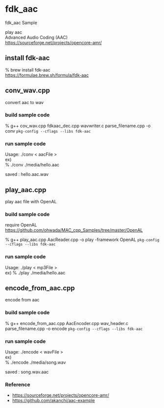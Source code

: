 fdk_aac
===============

fdk_aac Sample <br/>

play aac  <br/>
Advanced Audio Coding (AAC) <br/>
https://sourceforge.net/projects/opencore-amr/  <br/>

## install fdk-aac
% brew install fdk-aac <br/>
https://formulae.brew.sh/formula/fdk-aac <br/>

## conv_wav.cpp
convert aac to wav <br/>

### build sample code 
% g++ cov_wav.cpp fdkaac_dec.cpp wavwriter.c parse_filename.cpp -o conv `pkg-config --cflags --libs fdk-aac`  <br/>

### run sample code 
Usage: ./conv \< aacFile \> <br/> 
ex) <br/>
%  ./conv ./media/hello.aac <br/> 

saved :  hello.aac.wav <br/>


## play_aac.cpp <br/>
play aac file with OpenAL <br/>

### build sample code 
require OpenAL <br/>
https://github.com/ohwada/MAC_cpp_Samples/tree/master/OpenAL <br/>

% g++ play_aac.cpp AacReader.cpp -o play -framework OpenAL `pkg-config --cflags --libs fdk-aac` <br/>

### run sample code 
Usage: ./play \< mp3File \> <br/>
ex)
% ./play ./media/hello.aac <br/>



## encode_from_aac.cpp
encode from aac <br/>

### build sample code 
% g++  encode_from_aac.cpp AacEncoder.cpp  wav_header.c parse_filename.cpp  -o encode `pkg-config --cflags --libs fdk-aac`  <br/> 


### run sample code 
Usage: ./encode \< wavFile \> <br/> 
ex) <br/>
%  ./encode ./media/song.wav <br/> 

saved :  song.wav.aac <br/>


### Reference <br/>
- https://sourceforge.net/projects/opencore-amr/
- https://github.com/akanchi/aac-example



